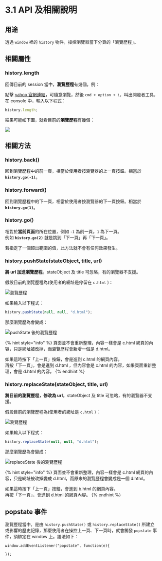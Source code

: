 # 3.1 API 及相關說明

## 用途

透過 `window` 裡的 `history` 物件，操控瀏覽器當下分頁的「瀏覽歷程」。



## 相關屬性

### history.length

回傳目前的 session 當中，**瀏覽歷程**有幾個。例：

點擊 [yahoo 官網連結](https://tw.yahoo.com)，可隨意瀏覽，然後 `cmd + option + i`，叫出開發者工具，在 console 中，輸入以下程式：

```javascript
history.length;
```

結果可能如下圖，就看目前的**瀏覽歷程**有幾個：

![](<../.gitbook/assets/history\_length\_ex1 (1).png>)



## 相關方法

### history.back()

回到瀏覽歷程中的前一頁，相當於使用者按瀏覽器的上一頁按鈕。相當於 **`history.go(-1)`**。



### history.forward()

回到瀏覽歷程中的下一頁，相當於使用者按瀏覽器的下一頁按鈕。相當於 **`history.go(1)`**。



### history.go()

相對於**當前頁面**的所在位置，例如 `-1` 為前一頁，`1` 為下一頁。\
例如 **`history.go(2)`** 就是跳到「下一頁」再「下一頁」。

若指定了一個超出範圍的值，此方法就不會有任何效果發生。



### history.pushState(stateObject, title, url)

**將 url 加進瀏覽歷程**。stateObject 及 title 可忽略，有的瀏覽器不支援。



假設目前的瀏覽歷程為(使用者的網址是停留在 `c.html` )：

![瀏覽歷程](../.gitbook/assets/original\_history\_session.png)

如果輸入以下程式：

```javascript
history.pushState(null, null, "d.html");
```

那麼瀏覽歷為會變成：

![pushState 後的瀏覽歷程](../.gitbook/assets/original\_history\_pushstate.png)

{% hint style="info" %}
頁面並不會重新整理，內容一樣會是 c.html 網頁的內容，只是網址被改掉，而瀏覽歷程會新增一個是 d.html。

如果這時按下「上一頁」按鈕，會是進到 c.html 的網頁內容。\
再按「下一頁」，會是進到 d.html ，但內容會是 c.html 的內容，如果頁面重新整理，會是 d.html 的內容。
{% endhint %}





### history.replaceState(stateObject, title, url)

**將目前的瀏覽歷程，修改為 url**。stateObject 及 title 可忽略，有的瀏覽器不支援。

假設目前的瀏覽歷程為(使用者的網址是 `c.html` )：

![瀏覽歷程](<../.gitbook/assets/original\_history\_session (1).png>)

如果輸入以下程式：

```javascript
history.replaceState(null, null, "d.html");
```

那麼瀏覽歷為會變成：

![replaceState 後的瀏覽歷程](<../.gitbook/assets/original\_history\_replacestate 2.png>)

{% hint style="info" %}
頁面並不會重新整理，內容一樣會是 c.html 網頁的內容，只是網址被改掉變成 d.html，而原來的瀏覽歷程會變成是一個 d.html。

如果這時按下「上一頁」按鈕，會進到 b.html 的網頁內容。\
再按「下一頁」，會進到 d.html 的網頁內容。
{% endhint %}



## popstate 事件

瀏覽歷程當中，是由 `history.pushState()` 或 `history.replaceState()` 所建立或影響的歷史記錄，那麼使用者在操控上一頁、下一頁時，就會觸發 `popstate` 事件，須綁定在 window 上。語法如下：

```
window.addEventListener("popstate", function(e){
  
});
```



